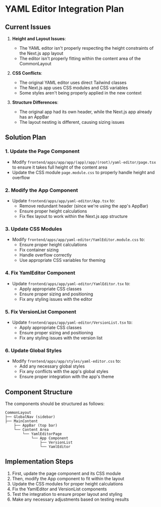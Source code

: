 # YAML Editor Integration Plan

## Current Issues

1. **Height and Layout Issues**: 
   - The YAML editor isn't properly respecting the height constraints of the Next.js app layout
   - The editor isn't properly fitting within the content area of the CommonLayout

2. **CSS Conflicts**:
   - The original YAML editor uses direct Tailwind classes
   - The Next.js app uses CSS modules and CSS variables
   - Some styles aren't being properly applied in the new context

3. **Structure Differences**:
   - The original app had its own header, while the Next.js app already has an AppBar
   - The layout nesting is different, causing sizing issues

## Solution Plan

### 1. Update the Page Component

- Modify `frontend/apps/app/app/(app)/app/(root)/yaml-editor/page.tsx` to ensure it takes full height of the content area
- Update the CSS module `page.module.css` to properly handle height and overflow

### 2. Modify the App Component

- Update `frontend/apps/app/yaml-editor/App.tsx` to:
  - Remove redundant header (since we're using the app's AppBar)
  - Ensure proper height calculations
  - Fix flex layout to work within the Next.js app structure

### 3. Update CSS Modules

- Modify `frontend/apps/app/yaml-editor/YamlEditor.module.css` to:
  - Ensure proper height calculations
  - Fix container sizing
  - Handle overflow correctly
  - Use appropriate CSS variables for theming

### 4. Fix YamlEditor Component

- Update `frontend/apps/app/yaml-editor/YamlEditor.tsx` to:
  - Apply appropriate CSS classes
  - Ensure proper sizing and positioning
  - Fix any styling issues with the editor

### 5. Fix VersionList Component

- Update `frontend/apps/app/yaml-editor/VersionList.tsx` to:
  - Apply appropriate CSS classes
  - Ensure proper sizing and positioning
  - Fix any styling issues with the version list

### 6. Update Global Styles

- Modify `frontend/apps/app/styles/yaml-editor.css` to:
  - Add any necessary global styles
  - Fix any conflicts with the app's global styles
  - Ensure proper integration with the app's theme

## Component Structure

The components should be structured as follows:

```
CommonLayout
├── GlobalNav (sidebar)
├── MainContent
    ├── AppBar (top bar)
    └── Content Area
        └── YamlEditorPage
            └── App Component
                ├── VersionList
                └── YamlEditor
```

## Implementation Steps

1. First, update the page component and its CSS module
2. Then, modify the App component to fit within the layout
3. Update the CSS modules for proper height calculations
4. Fix the YamlEditor and VersionList components
5. Test the integration to ensure proper layout and styling
6. Make any necessary adjustments based on testing results
